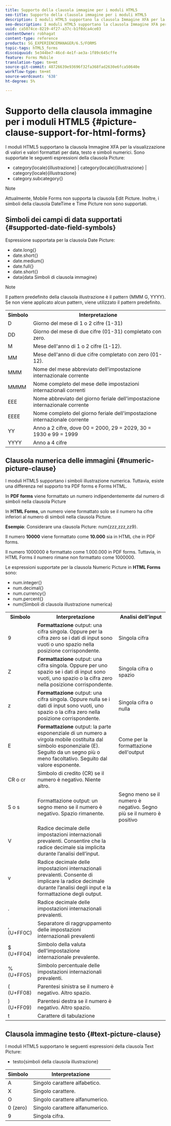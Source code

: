 ```yaml
---
title: Supporto della clausola immagine per i moduli HTML5
seo-title: Supporto della clausola immagine per i moduli HTML5
description: I moduli HTML5 supportano la clausola Immagine XFA per la visualizzazione di valori e valori formattati per data, testo e simboli numerici.
seo-description: I moduli HTML5 supportano la clausola Immagine XFA per la visualizzazione di valori e valori formattati per data, testo e simboli numerici.
uuid: ca5074ce-8219-4f27-a37c-b1f0dca4ce03
contentOwner: robhagat
content-type: reference
products: SG_EXPERIENCEMANAGER/6.5/FORMS
topic-tags: hTML5_forms
discoiquuid: 5e344be7-46cd-4e1f-ae3a-1f89c645cffe
feature: Forms Mobile
translation-type: tm+mt
source-git-commit: 48726639e93696f32fa368fad2630e6fca50640e
workflow-type: tm+mt
source-wordcount: '638'
ht-degree: 5%

---
```



# Supporto della clausola immagine per i moduli HTML5 {#picture-clause-support-for-html-forms}

I moduli HTML5 supportano la clausola Immagine XFA per la visualizzazione di valori e valori formattati per data, testo e simboli numerici. Sono supportate le seguenti espressioni della clausola Picture:

* category(locale){illustrazione} | category(locale){illustrazione} | category(locale){illustrazione}
* category.subcategory{}

>[!NOTE]
>
>Attualmente, Mobile Forms non supporta la clausola Edit Picture. Inoltre, i simboli della clausola DateTime e Time Picture non sono supportati.

## Simboli dei campi di data supportati {#supported-date-field-symbols}

Espressione supportata per la clausola Date Picture:

* date.long{}
* date.short{}
* date.medium{}
* date.full{}
* date.short{}
* data{data Simboli di clausola immagine}

>[!NOTE]
>
>Il pattern predefinito della clausola illustrazione è il pattern {MMM G, YYYY}. Se non viene applicato alcun pattern, viene utilizzato il pattern predefinito.

<table>
 <tbody>
  <tr>
   <th><strong>Simbolo</strong></th>
   <th>Interpretazione</th>
  </tr>
  <tr>
   <td>D</td>
   <td>Giorno del mese di 1 o 2 cifre (1-31)</td>
  </tr>
  <tr>
   <td>DD</td>
   <td>Giorno del mese di due cifre (01-31) completato con zero.<br /> </td>
  </tr>
  <tr>
   <td>M</td>
   <td>Mese dell'anno di 1 o 2 cifre (1-12).<br /> </td>
  </tr>
  <tr>
   <td>MM</td>
   <td>Mese dell'anno di due cifre completato con zero (01-12).<br /> </td>
  </tr>
  <tr>
   <td>MMM</td>
   <td>Nome del mese abbreviato dell'impostazione internazionale corrente<br /> </td>
  </tr>
  <tr>
   <td>MMMM</td>
   <td>Nome completo del mese delle impostazioni internazionali correnti<br /> </td>
  </tr>
  <tr>
   <td>EEE</td>
   <td>Nome abbreviato del giorno feriale dell'impostazione internazionale corrente<br /> </td>
  </tr>
  <tr>
   <td>EEEE</td>
   <td>Nome completo del giorno feriale dell'impostazione internazionale corrente<br /> </td>
  </tr>
  <tr>
   <td>YY</td>
   <td>Anno a 2 cifre, dove 00 = 2000, 29 = 2029, 30 = 1930 e 99 = 1999<br /> </td>
  </tr>
  <tr>
   <td>YYYY</td>
   <td>Anno a 4 cifre<br /> </td>
  </tr>
 </tbody>
</table>

## Clausola numerica delle immagini {#numeric-picture-clause}

I moduli HTML5 supportano i simboli illustrazione numerica. Tuttavia, esiste una differenza nel supporto tra PDF forms e Forms HTML.

In **PDF forms** viene formattato un numero indipendentemente dal numero di simboli nella clausola Picture

In **HTML Forms**, un numero viene formattato solo se il numero ha cifre inferiori al numero di simboli nella clausola Picture.

**Esempio**: Considerare una clausola Picture: num{zzz,zzz,zz9}.

Il numero **10000** viene formattato come **10.000** sia in HTML che in PDF forms.

Il numero 1000000 è formattato come 1.000.000 in PDF forms. Tuttavia, in HTML Forms il numero rimane non formattato come 1000000.

Le espressioni supportate per la clausola Numeric Picture in **HTML Forms** sono:

* num.integer{}
* num.decimal{}
* num.currency{}
* num.percent{}
* num{Simboli di clausola illustrazione numerica}

<table>
 <tbody>
  <tr>
   <th><strong>Simbolo</strong></th>
   <th><strong>Interpretazione</strong></th>
   <th>Analisi dell’input</th>
  </tr>
  <tr>
   <td>9</td>
   <td><strong>Formattazione</strong> output: una cifra singola. Oppure per la cifra zero se i dati di input sono vuoti o uno spazio nella posizione corrispondente.<br /> </td>
   <td>Singola cifra</td>
  </tr>
  <tr>
   <td>Z</td>
   <td><strong>Formattazione</strong> output: una cifra singola. Oppure per uno spazio se i dati di input sono vuoti, uno spazio o la cifra zero nella posizione corrispondente.<br /> </td>
   <td>Singola cifra o spazio</td>
  </tr>
  <tr>
   <td>z</td>
   <td><strong>Formattazione</strong> output: una cifra singola. Oppure nulla se i dati di input sono vuoti, uno spazio o la cifra zero nella posizione corrispondente.<br /> </td>
   <td>Singola cifra o nulla</td>
  </tr>
  <tr>
   <td>E</td>
   <td><strong>Formattazione</strong> output: la parte esponenziale di un numero a virgola mobile costituita dal simbolo esponenziale (E). Seguito da un segno più o meno facoltativo. Seguito dal valore esponente.<br /> </td>
   <td>Come per la formattazione dell'output</td>
  </tr>
  <tr>
   <td>CR o cr<br /> </td>
   <td>Simbolo di credito (CR) se il numero è negativo. Niente altro.</td>
   <td><br type="_moz" /> </td>
  </tr>
  <tr>
   <td>S o s<br /> </td>
   <td>Formattazione output: un segno meno se il numero è negativo. Spazio rimanente.<br /> </td>
   <td>Segno meno se il numero è negativo. Segno più se il numero è positivo</td>
  </tr>
  <tr>
   <td>V</td>
   <td>Radice decimale delle impostazioni internazionali prevalenti. Consentire che la radice decimale sia implicita durante l’analisi dell’input.</td>
   <td><br type="_moz" /> </td>
  </tr>
  <tr>
   <td>v</td>
   <td>Radice decimale delle impostazioni internazionali prevalenti. Consente di implicare la radice decimale durante l’analisi degli input e la formattazione degli output.</td>
   <td><br type="_moz" /> </td>
  </tr>
  <tr>
   <td>.</td>
   <td>Radice decimale delle impostazioni internazionali prevalenti.</td>
   <td><br type="_moz" /> </td>
  </tr>
  <tr>
   <td>, (U+FF0C)</td>
   <td>Separatore di raggruppamento delle impostazioni internazionali prevalenti</td>
   <td><br type="_moz" /> </td>
  </tr>
  <tr>
   <td>$ (U+FF04)</td>
   <td>Simbolo della valuta dell'impostazione internazionale prevalente.</td>
   <td><br type="_moz" /> </td>
  </tr>
  <tr>
   <td>% (U+FF05)</td>
   <td>Simbolo percentuale delle impostazioni internazionali prevalenti.</td>
   <td><br type="_moz" /> </td>
  </tr>
  <tr>
   <td>( (U+FF08)</td>
   <td>Parentesi sinistra se il numero è negativo. Altro spazio.</td>
   <td><br type="_moz" /> </td>
  </tr>
  <tr>
   <td>) (U+FF09)</td>
   <td>Parentesi destra se il numero è negativo. Altro spazio.</td>
   <td><br type="_moz" /> </td>
  </tr>
  <tr>
   <td>t</td>
   <td>Carattere di tabulazione</td>
   <td><br type="_moz" /> </td>
  </tr>
 </tbody>
</table>

## Clausola immagine testo {#text-picture-clause}

I moduli HTML5 supportano le seguenti espressioni della clausola Text Picture:

* testo{simboli della clausola illustrazione}

| **Simbolo** | **Interpretazione** |
|---|---|
| A | Singolo carattere alfabetico. |
| X | Singolo carattere. |
| O | Singolo carattere alfanumerico. |
| 0 (zero) | Singolo carattere alfanumerico. |
| 9 | Singola cifra. |
